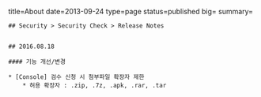 title=About
date=2013-09-24
type=page
status=published
big=
summary=
~~~~~~
## Security > Security Check > Release Notes


## 2016.08.18

#### 기능 개선/변경

* [Console] 검수 신청 시 첨부파일 확장자 제한
    * 허용 확장자 : .zip, .7z, .apk, .rar, .tar
